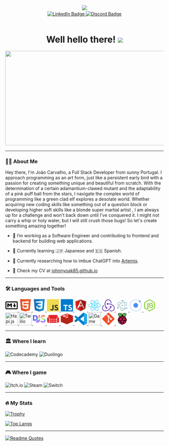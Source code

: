 <div id="header" align="center">
    <img src="https://media.giphy.com/media/v1.Y2lkPTc5MGI3NjExOThkY2YwODVjYWQwMDA1M2M3NDI0NjM1Mzg4YWRmYjZjNDdhZjA0NyZjdD1z/gjrYDwbjnK8x36xZIO/giphy.gif" width="100"/>
    <div id="badges">
        <a href="https://www.linkedin.com/in/joaopmcarvalho" target="_blank">
            <img src="https://img.shields.io/badge/LinkedIn-blue?style=for-the-badge&logo=linkedin&logoColor=white" alt="LinkedIn Badge"/>
        </a>
        <a href="https://discordapp.com/users/349627151957622786" target="_blank">
            <img src="https://img.shields.io/badge/Discord-blue?style=for-the-badge&logo=discord&logoColor=white" alt="Discord Badge"/>
        </a>
    </div>
    <img src="https://komarev.com/ghpvc/?username=JohnnyOak85&style=flat-square&color=blue" alt=""/>
    <h1>
        Well hello there!
        <img src="https://media.giphy.com/media/hvRJCLFzcasrR4ia7z/giphy.gif" width="30px"/>
    </h1>
    <div align="center">
        <img src="https://media.giphy.com/media/dWesBcTLavkZuG35MI/giphy.gif" width="600" height="300"/>
    </div>
</div>

---

### :man_technologist: About Me

Hey there, I'm João Carvalho, a Full Stack Developer from sunny Portugal. I approach programming as an art form, just like a persistent early bird with a passion for creating something unique and beautiful from scratch. With the determination of a certain adamantium-clawed mutant and the adaptability of a pink puff ball from the stars, I navigate the complex world of programming like a green clad elf explores a desolate world. Whether acquiring new coding skills like something out of a question block or developing higher soft skills like a blonde super martial artist , I am always up for a challenge and won't back down until I've conquered it. I might not carry a whip or holy water, but I will still crush those bugs! So let's create something amazing together! 

-   👷 I’m working as a Software Engineer and contributing to frontend and backend for building web applications.

-   :seedling: Currently learning :jp: Japanese and 🇪🇸 Spanish.

-   :robot: Currently researching how to imbue ChatGPT into [Artemis](https://github.com/JohnnyOak85/artemis).

-   📑 Check my CV at [johnnyoak85.github.io](https://johnnyoak85.github.io/)

---

### :hammer_and_wrench: Languages and Tools

<div>
  <a href="https://www.markdownguide.org/" target="_blank">
    <img src="https://github.com/devicons/devicon/blob/master/icons/markdown/markdown-original.svg" title="Markdown" alt="Markdown" width="40" height="40"/>
  </a>
  <a href="https://developer.mozilla.org/en-US/docs/Web/HTML" target="_blank">
    <img src="https://github.com/devicons/devicon/blob/master/icons/html5/html5-original.svg" title="HTML5" alt="HTML" width="40" height="40"/>
  </a>
  <a href="https://developer.mozilla.org/en-US/docs/Web/CSS" target="_blank">
    <img src="https://github.com/devicons/devicon/blob/master/icons/css3/css3-original.svg"  title="CSS3" alt="CSS" width="40" height="40"/>
  </a>
  <a href="https://developer.mozilla.org/en-US/docs/Web/javascript" target="_blank">
    <img src="https://github.com/devicons/devicon/blob/master/icons/javascript/javascript-original.svg" title="JavaScript" **alt="JavaScript" width="40" height="40"/>
  </a>
  <a href="https://www.typescriptlang.org/" target="_blank">
    <img src="https://github.com/devicons/devicon/blob/master/icons/typescript/typescript-original.svg" title="TypeScript" **alt="TypeScript" width="40" height="40"/>
  </a>
  <a href="https://angular.io/" target="_blank">
    <img src="https://github.com/devicons/devicon/blob/master/icons/angularjs/angularjs-original.svg" title="Angular" **alt="Angular" width="40" height="40"/>
  </a>
  <a href="https://reactjs.org/" target="_blank">
    <img src="https://github.com/devicons/devicon/blob/master/icons/react/react-original.svg" title="React" **alt="React" width="40" height="40"/>
  </a>
  <a href="https://redux.js.org/" target="_blank">
    <img src="https://github.com/devicons/devicon/blob/master/icons/redux/redux-original.svg" title="Redux" **alt="Redux" width="40" height="40"/>
  </a>
  <a href="https://www.electronjs.org/" target="_blank">
    <img src="https://github.com/devicons/devicon/blob/master/icons/electron/electron-original.svg" title="Electron" **alt="Electron" width="40" height="40"/>
  </a>
  <a href="https://ionicframework.com/" target="_blank">
    <img src="https://github.com/devicons/devicon/blob/master/icons/ionic/ionic-original.svg" title="Ionic" **alt="Ionic" width="40" height="40"/>
  </a>
  <a href="https://nodejs.org/en/" target="_blank">
    <img src="https://github.com/devicons/devicon/blob/master/icons/nodejs/nodejs-original.svg" title="Node.js" **alt="Node.js" width="40" height="40"/>
  </a>
  <a href="https://hapi.dev/" target="_blank">
    <img src="https://avatars.githubusercontent.com/u/3774533?s=200&v=4" title="Hapi.js" **alt="Hapi.js" width="40" height="40"/>
  </a>
  <a href="https://www.twilio.com/" target="_blank">
    <img src="https://seeklogo.com/images/T/twilio-logo-341DD81BFB-seeklogo.com.png" title="Twilio" **alt="Twilio" width="40" height="40"/>
  </a>
  <a href="https://discord.js.org/#/" target="_blank">
    <img src="https://github.com/devicons/devicon/blob/master/icons/discordjs/discordjs-original.svg" title="Discord.js" **alt="Discord.js" width="40" height="40"/>
  </a>
  <a href="https://couchdb.apache.org/" target="_blank">
    <img src="https://github.com/devicons/devicon/blob/master/icons/couchdb/couchdb-original.svg" title="CouchDB" **alt="CouchDB" width="40" height="40"/>
  </a>
  <a href="https://redis.io/" target="_blank">
    <img src="https://github.com/devicons/devicon/blob/master/icons/redis/redis-original.svg" title="Redis" **alt="Redis" width="40" height="40"/>
  </a>
  <a href="https://code.visualstudio.com/" target="_blank">
    <img src="https://github.com/devicons/devicon/blob/master/icons/vscode/vscode-original.svg" title="VSCode" **alt="VSCode" width="40" height="40"/>
  </a>
  <a href="https://gamemaker.io/en" target="_blank">
    <img src="https://coal.gamemaker.io/sites/5d75794b3c84c70006700381/theme/images/svg/logomark.svg" title="Game Maker Studio" **alt="Game Maker Studio" width="40" height="40"/>
  </a>
  <a href="https://git-scm.com/" target="_blank">
    <img src="https://github.com/devicons/devicon/blob/master/icons/git/git-original.svg" title="Git" **alt="Git" width="40" height="40"/>
  </a>
  <a href="https://www.raspberrypi.com/" target="_blank">
    <img src="https://github.com/devicons/devicon/blob/master/icons/raspberrypi/raspberrypi-original.svg" title="Raspberry Pi" **alt="Raspberry Pi" width="40" height="40"/>
  </a>
</div>

---

### 🏛️ Where I learn

![Codecademy](https://img.shields.io/badge/Codecademy-FFF0E5?style=for-the-badge&logo=codecademy&logoColor=1F243A)
![Duolingo](https://img.shields.io/badge/Duolingo-%234DC730.svg?style=for-the-badge&logo=Duolingo&logoColor=white)

---

### 🎮 Where I game

![Itch.io](https://img.shields.io/badge/Itch-%23FF0B34.svg?style=for-the-badge&logo=Itch.io&logoColor=white)
![Steam](https://img.shields.io/badge/steam-%23000000.svg?style=for-the-badge&logo=steam&logoColor=white)
![Switch](https://img.shields.io/badge/Switch-E60012?style=for-the-badge&logo=nintendo-switch&logoColor=white)

---

### :fire: My Stats

[![Trophy](https://github-profile-trophy.vercel.app/?username=JohnnyOak85&theme=onedark)](https://github.com/ryo-ma/github-profile-trophy)

[![Top Langs](https://github-readme-stats.vercel.app/api/top-langs/?username=JohnnyOak85&layout=compact&theme=vision-friendly-dark)](https://github.com/anuraghazra/github-readme-stats)

---

[![Readme Quotes](https://quotes-github-readme.vercel.app/api?type=horizontal&theme=dark)](https://github.com/piyushsuthar/github-readme-quotes)
